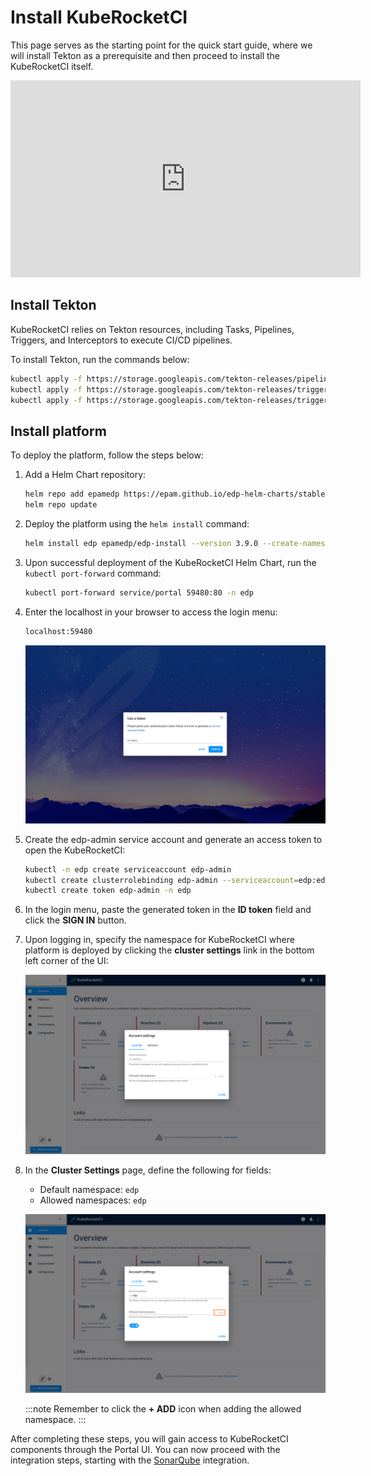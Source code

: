 # Install KubeRocketCI

This page serves as the starting point for the quick start guide, where we will install Tekton as a prerequisite and then proceed to install the KubeRocketCI itself.

<div style={{ display: 'flex', justifyContent: 'center' }}>
<iframe width="560" height="315" src="https://www.youtube.com/embed/ILlY4niCWeU" title="YouTube video player" frameborder="0" allow="accelerometer; autoplay; clipboard-write; encrypted-media; gyroscope; picture-in-picture" allowfullscreen="allowfullscreen"></iframe>
</div>

## Install Tekton

KubeRocketCI relies on Tekton resources, including Tasks, Pipelines, Triggers, and Interceptors to execute CI/CD pipelines.

To install Tekton, run the commands below:

  ```bash
  kubectl apply -f https://storage.googleapis.com/tekton-releases/pipeline/previous/v0.53.4/release.yaml
  kubectl apply -f https://storage.googleapis.com/tekton-releases/triggers/previous/v0.25.3/release.yaml
  kubectl apply -f https://storage.googleapis.com/tekton-releases/triggers/previous/v0.25.3/interceptors.yaml
  ```

## Install platform

To deploy the platform, follow the steps below:

1. Add a Helm Chart repository:

    ```bash
    helm repo add epamedp https://epam.github.io/edp-helm-charts/stable
    helm repo update
    ```

2. Deploy the platform using the `helm install` command:

    ```bash
    helm install edp epamedp/edp-install --version 3.9.0 --create-namespace --atomic -n edp --set global.dnsWildCard=example.com
    ```

3. Upon successful deployment of the KubeRocketCI Helm Chart, run the `kubectl port-forward` command:

    ```bash
    kubectl port-forward service/portal 59480:80 -n edp
    ```

4. Enter the localhost in your browser to access the login menu:

    ```bash
    localhost:59480
    ```

    ![Portal login menu](../assets/quick-start/edp_portal_login_menu.png "Portal login menu")

5. Create the edp-admin service account and generate an access token to open the KubeRocketCI:

    ```bash
    kubectl -n edp create serviceaccount edp-admin
    kubectl create clusterrolebinding edp-admin --serviceaccount=edp:edp-admin --clusterrole=cluster-admin
    kubectl create token edp-admin -n edp
    ```

6. In the login menu, paste the generated token in the **ID token** field and click the **SIGN IN** button.

7. Upon logging in, specify the namespace for KubeRocketCI where platform is deployed by clicking the **cluster settings** link in the bottom left corner of the UI:

    ![Specify namespaces](../assets/quick-start/edp_portal_ui.png "Specify namespaces")

8. In the **Cluster Settings** page, define the following for fields:

    * Default namespace: `edp`
    * Allowed namespaces: `edp`

    ![Cluster Settings menu](../assets/quick-start/cluster_settings.png "Cluster Settings menu")

    :::note
      Remember to click the **+ ADD** icon when adding the allowed namespace.
    :::

After completing these steps, you will gain access to KubeRocketCI components through the Portal UI. You can now proceed with the integration steps, starting with the [SonarQube](./integrate-sonarcloud.md) integration.
